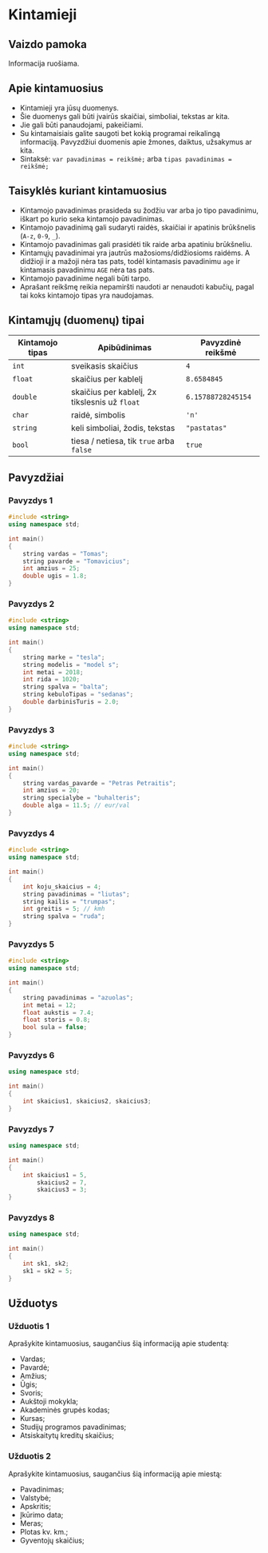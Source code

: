 # Kintamieji

## Vaizdo pamoka

Informacija ruošiama.

## Apie kintamuosius

- Kintamieji yra jūsų duomenys.
- Šie duomenys gali būti įvairūs skaičiai, simboliai, tekstas ar kita.
- Jie gali būti panaudojami, pakeičiami.
- Su kintamaisiais galite saugoti bet kokią programai reikalingą informaciją. Pavyzdžiui duomenis apie žmones, daiktus, užsakymus ar kita.
- Sintaksė: `var pavadinimas = reikšmė;` arba `tipas pavadinimas = reikšmė;`

## Taisyklės kuriant kintamuosius

- Kintamojo pavadinimas prasideda su žodžiu var arba jo tipo pavadinimu, iškart po kurio seka kintamojo pavadinimas.
- Kintamojo pavadinimą gali sudaryti raidės, skaičiai ir apatinis brūkšnelis (`A-z`, `0-9`, `_`).
- Kintamojo pavadinimas gali prasidėti tik raide arba apatiniu brūkšneliu.
- Kintamųjų pavadinimai yra jautrūs mažosioms/didžiosioms raidėms. A didžioji ir a mažoji nėra tas pats, todėl kintamasis pavadinimu `age` ir kintamasis pavadinimu `AGE` nėra tas pats.
- Kintamojo pavadinime negali būti tarpo.
- Aprašant reikšmę reikia nepamiršti naudoti ar nenaudoti kabučių, pagal tai koks kintamojo tipas yra naudojamas.

## Kintamųjų (duomenų) tipai

| Kintamojo tipas | Apibūdinimas | Pavyzdinė reikšmė |
| --------------- | ------------ | ----------------- |
| `int` | sveikasis skaičius | `4` |
| `float` | skaičius per kablelį | `8.6584845` |
| `double` | skaičius per kablelį, 2x tikslesnis už `float` | `6.15788728245154` |
| `char` | raidė, simbolis | `'n'` |
| `string` | keli simboliai, žodis, tekstas | `"pastatas"` |
| `bool` | tiesa / netiesa, tik `true` arba `false` | `true` |

## Pavyzdžiai

### Pavyzdys 1

```cpp
#include <string>
using namespace std;

int main()
{
	string vardas = "Tomas";
	string pavarde = "Tomavicius";
	int amzius = 25;
	double ugis = 1.8;
}
```

### Pavyzdys 2

```cpp
#include <string>
using namespace std;

int main()
{
	string marke = "tesla";
	string modelis = "model s";
	int metai = 2018;
	int rida = 1020;
	string spalva = "balta";
	string kebuloTipas = "sedanas";
	double darbinisTuris = 2.0;
}
```

### Pavyzdys 3

```cpp
#include <string>
using namespace std;

int main()
{
	string vardas_pavarde = "Petras Petraitis";
	int amzius = 20;
	string specialybe = "buhalteris";
	double alga = 11.5; // eur/val
}
```

### Pavyzdys 4

```cpp
#include <string>
using namespace std;

int main()
{
	int koju_skaicius = 4;
	string pavadinimas = "liutas";
	string kailis = "trumpas";
	int greitis = 5; // kmh
	string spalva = "ruda";
}
```

### Pavyzdys 5

```cpp
#include <string>
using namespace std;

int main()
{
	string pavadinimas = "azuolas";
	int metai = 12;
	float aukstis = 7.4;
	float storis = 0.8;
	bool sula = false;
}
```

### Pavyzdys 6

```cpp
using namespace std;

int main()
{
	int skaicius1, skaicius2, skaicius3;
}
```

### Pavyzdys 7

```cpp
using namespace std;

int main()
{
	int skaicius1 = 5,
		skaicius2 = 7,
		skaicius3 = 3;
}
```

### Pavyzdys 8

```cpp
using namespace std;

int main()
{
	int sk1, sk2;
	sk1 = sk2 = 5;
}
```

## Užduotys 

### Užduotis 1

Aprašykite kintamuosius, saugančius šią informaciją apie studentą:

- Vardas;
- Pavardė;
- Amžius;
- Ūgis;
- Svoris;
- Aukštoji mokykla;
- Akademinės grupės kodas;
- Kursas;
- Studijų programos pavadinimas;
- Atsiskaitytų kreditų skaičius;

### Užduotis 2

Aprašykite kintamuosius, saugančius šią informaciją apie miestą:

- Pavadinimas;
- Valstybė;
- Apskritis;
- Įkūrimo data;
- Meras;
- Plotas kv. km.;
- Gyventojų skaičius;
